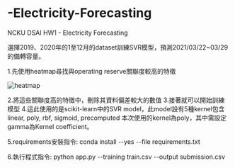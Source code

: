# -Electricity-Forecasting

NCKU DSAI HW1 - Electricity Forecasting

選擇2019、2020年的1至12月的dataset訓練SVR模型，預測2021/03/22~03/29的備轉容量。

1.先使用heatmap尋找與operating reserve關聯度較高的特徵

![heatmap](https://user-images.githubusercontent.com/63357025/111800306-c7cf6900-8906-11eb-94db-4adac1107136.jpeg)

2.將這些關聯度高的特徵中，刪除其資料偏差較大的數值
3.接著就可以開始訓練模型
4.這此使用的是scikit-learn中的SVR model，此model設有5種kernel包含linear, poly, rbf, sigmoid, precomputed
本次使用的kernel為poly，其中需設定gamma為Kernel coefficient。





5.requirements安裝指令:
conda install --yes --file requirements.txt

6.執行程式指令:
python app.py --training train.csv --output submission.csv

